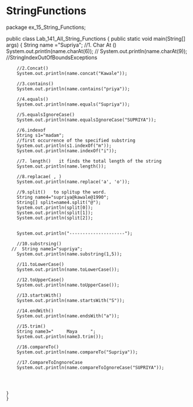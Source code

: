 # StringFunctions

package ex_15_String_Functions;

public class Lab_141_All_String_Functions
{
    public static void main(String[] args)
    {
        String name ="Supriya";
        //1. Char At ()
        System.out.println(name.charAt(6));
       // System.out.println(name.charAt(9));  //StringIndexOutOfBoundsExceptions

        //2.Concat()
        System.out.println(name.concat("Kawale"));

        //3.contains()
        System.out.println(name.contains("priya"));

        //4.equals()
        System.out.println(name.equals("Supriya"));

        //5.equalsIgnoreCase()
        System.out.println(name.equalsIgnoreCase("SUPRIYA"));

        //6.indexof
        String s1="madam";
        //first occurrence of the specified substring
        System.out.println(s1.indexOf("m"));
        System.out.println(name.indexOf("i"));

        //7. length()   it finds the total length of the string
        System.out.println(name.length());

        //8.replacae( , )
        System.out.println(name.replace('a', 'o'));

        //9.split()   to splitup the word.
        String name4="supriya@kawale@1990";
        String[] split=name4.split("@");
        System.out.println(split[0]);
        System.out.println(split[1]);
        System.out.println(split[2]);


        System.out.println("---------------------");

        //10.substrsing()
      //  String name1="supriya";
        System.out.println(name.substring(1,5));

        //11.toLowerCase()
        System.out.println(name.toLowerCase());

        //12.toUpperCase()
        System.out.println(name.toUpperCase());

        //13.startsWith()
        System.out.println(name.startsWith("S"));

        //14.endWith()
        System.out.println(name.endsWith("a"));

        //15.trim()
        String name3="     Maya     ";
        System.out.println(name3.trim());

        //16.compareTo()
        System.out.println(name.compareTo("Supriya"));

        //17.CompareToIngnoreCase
        System.out.println(name.compareToIgnoreCase("SUPRIYA"));




    }
    }
